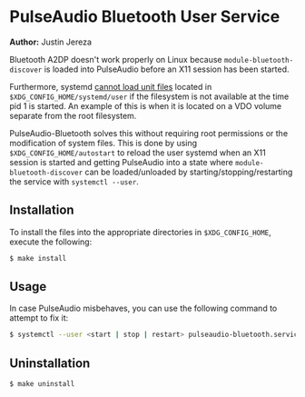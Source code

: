 PulseAudio Bluetooth User Service
=================================

**Author:** Justin Jereza

Bluetooth A2DP doesn't work properly on Linux because `module-bluetooth-discover` is loaded into PulseAudio before an X11 session has been started.

Furthermore, systemd [cannot load unit files](https://www.freedesktop.org/software/systemd/man/systemctl.html#enable%20UNIT%E2%80%A6) located in `$XDG_CONFIG_HOME/systemd/user` if the filesystem is not available at the time pid 1 is started. An example of this is when it is located on a VDO volume separate from the root filesystem.

PulseAudio-Bluetooth solves this without requiring root permissions or the modification of system files. This is done by using `$XDG_CONFIG_HOME/autostart` to reload the user systemd when an X11 session is started and getting PulseAudio into a state where `module-bluetooth-discover` can be loaded/unloaded by starting/stopping/restarting the service with `systemctl --user`.

Installation
------------

To install the files into the appropriate directories in `$XDG_CONFIG_HOME`, execute the following:

```sh
$ make install
```

Usage
-----

In case PulseAudio misbehaves, you can use the following command to attempt to fix it:

```sh
$ systemctl --user <start | stop | restart> pulseaudio-bluetooth.service
```

Uninstallation
--------------

```sh
$ make uninstall
```

